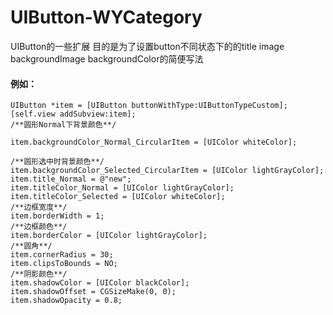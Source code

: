 # UIButton-WYCategory
UIButton的一些扩展
目的是为了设置button不同状态下的的title image backgroundImage backgroundColor的简便写法
####  例如：

  
  
  
    UIButton *item = [UIButton buttonWithType:UIButtonTypeCustom];
    [self.view addSubview:item];
    /**圆形Normal下背景颜色**/
    
    item.backgroundColor_Normal_CircularItem = [UIColor whiteColor];
    
    /**圆形选中时背景颜色**/
    item.backgroundColor_Selected_CircularItem = [UIColor lightGrayColor];
    item.title_Normal = @"new";
    item.titleColor_Normal = [UIColor lightGrayColor];
    item.titleColor_Selected = [UIColor whiteColor];
    /**边框宽度**/
    item.borderWidth = 1;
    /**边框颜色**/
    item.borderColor = [UIColor lightGrayColor];
    /**圆角**/
    item.cornerRadius = 30;
    item.clipsToBounds = NO;
    /**阴影颜色**/
    item.shadowColor = [UIColor blackColor];
    item.shadowOffset = CGSizeMake(0, 0);
    item.shadowOpacity = 0.8;
    
